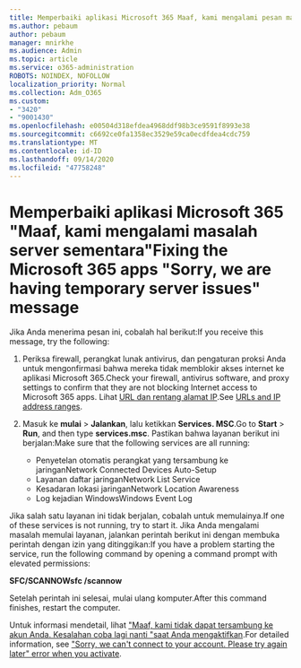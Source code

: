 ```yaml
---
title: Memperbaiki aplikasi Microsoft 365 Maaf, kami mengalami pesan masalah server sementara
ms.author: pebaum
author: pebaum
manager: mnirkhe
ms.audience: Admin
ms.topic: article
ms.service: o365-administration
ROBOTS: NOINDEX, NOFOLLOW
localization_priority: Normal
ms.collection: Adm_O365
ms.custom:
- "3420"
- "9001430"
ms.openlocfilehash: e00504d318efdea4968ddf98b3ce9591f8993e38
ms.sourcegitcommit: c6692ce0fa1358ec3529e59ca0ecdfdea4cdc759
ms.translationtype: MT
ms.contentlocale: id-ID
ms.lasthandoff: 09/14/2020
ms.locfileid: "47758248"
---
```

# <a name="fixing-the-microsoft-365-apps-sorry-we-are-having-temporary-server-issues-message"></a><span data-ttu-id="df88c-102">Memperbaiki aplikasi Microsoft 365 "Maaf, kami mengalami masalah server sementara"</span><span class="sxs-lookup"><span data-stu-id="df88c-102">Fixing the Microsoft 365 apps "Sorry, we are having temporary server issues" message</span></span>

<span data-ttu-id="df88c-103">Jika Anda menerima pesan ini, cobalah hal berikut:</span><span class="sxs-lookup"><span data-stu-id="df88c-103">If you receive this message, try the following:</span></span>

1. <span data-ttu-id="df88c-104">Periksa firewall, perangkat lunak antivirus, dan pengaturan proksi Anda untuk mengonfirmasi bahwa mereka tidak memblokir akses internet ke aplikasi Microsoft 365.</span><span class="sxs-lookup"><span data-stu-id="df88c-104">Check your firewall, antivirus software, and proxy settings to confirm that they are not blocking Internet access to Microsoft 365 apps.</span></span> <span data-ttu-id="df88c-105">Lihat [URL dan rentang alamat IP](https://docs.microsoft.com/office365/enterprise/urls-and-ip-address-ranges).</span><span class="sxs-lookup"><span data-stu-id="df88c-105">See [URLs and IP address ranges](https://docs.microsoft.com/office365/enterprise/urls-and-ip-address-ranges).</span></span>

2. <span data-ttu-id="df88c-106">Masuk ke **mulai**  >  **Jalankan**, lalu ketikkan **Services. MSC**.</span><span class="sxs-lookup"><span data-stu-id="df88c-106">Go to **Start** > **Run**, and then type **services.msc**.</span></span> <span data-ttu-id="df88c-107">Pastikan bahwa layanan berikut ini berjalan:</span><span class="sxs-lookup"><span data-stu-id="df88c-107">Make sure that the following services are all running:</span></span>
    - <span data-ttu-id="df88c-108">Penyetelan otomatis perangkat yang tersambung ke jaringan</span><span class="sxs-lookup"><span data-stu-id="df88c-108">Network Connected Devices Auto-Setup</span></span>
    - <span data-ttu-id="df88c-109">Layanan daftar jaringan</span><span class="sxs-lookup"><span data-stu-id="df88c-109">Network List Service</span></span>
    - <span data-ttu-id="df88c-110">Kesadaran lokasi jaringan</span><span class="sxs-lookup"><span data-stu-id="df88c-110">Network Location Awareness</span></span>
    - <span data-ttu-id="df88c-111">Log kejadian Windows</span><span class="sxs-lookup"><span data-stu-id="df88c-111">Windows Event Log</span></span>

<span data-ttu-id="df88c-112">Jika salah satu layanan ini tidak berjalan, cobalah untuk memulainya.</span><span class="sxs-lookup"><span data-stu-id="df88c-112">If one of these services is not running, try to start it.</span></span> <span data-ttu-id="df88c-113">Jika Anda mengalami masalah memulai layanan, jalankan perintah berikut ini dengan membuka perintah dengan izin yang ditinggikan:</span><span class="sxs-lookup"><span data-stu-id="df88c-113">If you have a problem starting the service, run the following command by opening a command prompt with elevated permissions:</span></span>

<span data-ttu-id="df88c-114">**SFC/SCANNOW**</span><span class="sxs-lookup"><span data-stu-id="df88c-114">**sfc /scannow**</span></span>

<span data-ttu-id="df88c-115">Setelah perintah ini selesai, mulai ulang komputer.</span><span class="sxs-lookup"><span data-stu-id="df88c-115">After this command finishes, restart the computer.</span></span>

<span data-ttu-id="df88c-116">Untuk informasi mendetail, lihat ["Maaf, kami tidak dapat tersambung ke akun Anda. Kesalahan coba lagi nanti "saat Anda mengaktifkan](https://docs.microsoft.com/office/troubleshoot/activation-installation/issue-when-activate-office-from-office-365).</span><span class="sxs-lookup"><span data-stu-id="df88c-116">For detailed information, see ["Sorry, we can't connect to your account. Please try again later" error when you activate](https://docs.microsoft.com/office/troubleshoot/activation-installation/issue-when-activate-office-from-office-365).</span></span>